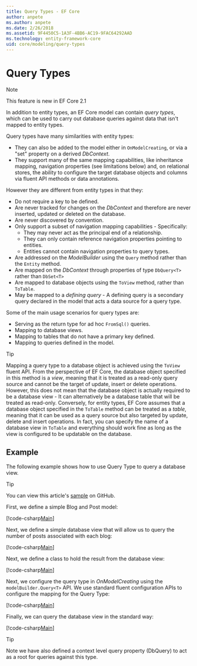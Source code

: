 ```yaml
---
title: Query Types - EF Core
author: anpete
ms.author: anpete
ms.date: 2/26/2018
ms.assetid: 9F4450C5-1A3F-4BB6-AC19-9FAC64292AAD
ms.technology: entity-framework-core
uid: core/modeling/query-types
---
```

# Query Types
> [!NOTE]
> This feature is new in EF Core 2.1

In addition to entity types, an EF Core model can contain _query types_, which can be used to carry out database queries against data that isn't mapped to entity types.

Query types have many similarities with entity types:

- They can also be added to the model either in `OnModelCreating`, or via a "set" property on a derived _DbContext_.
- They support many of the same mapping capabilities, like inheritance mapping, navigation properties (see limitations below) and, on relational stores, the ability to configure the target database objects and columns via fluent API methods or data annotations.

However they are different from entity types in that they:

- Do not require a key to be defined.
- Are never tracked for changes on the _DbContext_ and therefore are never inserted, updated or deleted on the database.
- Are never discovered by convention.
- Only support a subset of navigation mapping capabilities - Specifically:
  - They may never act as the principal end of a relationship.
  - They can only contain reference navigation properties pointing to entities.
  - Entities cannot contain navigation properties to query types.
- Are addressed on the _ModelBuilder_ using the `Query` method rather than the `Entity` method.
- Are mapped on the _DbContext_ through properties of type `DbQuery<T>` rather than `DbSet<T>`
- Are mapped to database objects using the `ToView` method, rather than `ToTable`.
- May be mapped to a _defining query_ - A defining query is a secondary query declared in the model that acts a data source for a query type.

Some of the main usage scenarios for query types are:

- Serving as the return type for ad hoc `FromSql()` queries.
- Mapping to database views.
- Mapping to tables that do not have a primary key defined.
- Mapping to queries defined in the model.

> [!TIP]
> Mapping a query type to a database object is achieved using the `ToView` fluent API. From the perspective of EF Core, the database object specified in this method is a _view_, meaning that it is treated as a read-only query source and cannot be the target of update, insert or delete operations. However, this does not mean that the database object is actually required to be a database view - It can alternatively be a database table that will be treated as read-only. Conversely, for entity types, EF Core assumes that a database object specified in the `ToTable` method can be treated as a _table_, meaning that it can be used as a query source but also targeted by update, delete and insert operations. In fact, you can specify the name of a database view in `ToTable` and everything should work fine as long as the view is configured to be updatable on the database.

## Example

The following example shows how to use Query Type to query a database view.

> [!TIP]
> You can view this article's [sample](https://github.com/aspnet/EntityFrameworkCore/tree/dev/samples/QueryTypes) on GitHub.

First, we define a simple Blog and Post model:

[!code-csharp[Main](../../../efcore-dev/samples/QueryTypes/Program.cs#Entities)]

Next, we define a simple database view that will allow us to query the number of posts associated with each blog:

[!code-csharp[Main](../../../efcore-dev/samples/QueryTypes/Program.cs#View)]

Next, we define a class to hold the result from the database view:

[!code-csharp[Main](../../../efcore-dev/samples/QueryTypes/Program.cs#QueryType)]

Next, we configure the query type in _OnModelCreating_ using the `modelBuilder.Query<T>` API.
We use standard fluent configuration APIs to configure the mapping for the Query Type:

[!code-csharp[Main](../../../efcore-dev/samples/QueryTypes/Program.cs#Configuration)]

Finally, we can query the database view in the standard way:

[!code-csharp[Main](../../../efcore-dev/samples/QueryTypes/Program.cs#Query)]

> [!TIP]
> Note we have also defined a context level query property (DbQuery) to act as a root for queries against this type.
